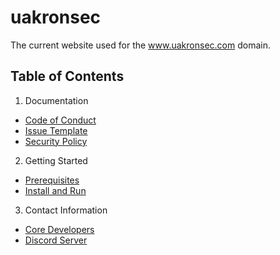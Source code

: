 # uakronsec

The current website used for the www.uakronsec.com domain.  

## Table of Contents
1. Documentation 
- [Code of Conduct](https://github.com/avrha/uakronsec/blob/main/docs/CODE_OF_CONDUCT.md)
- [Issue Template](https://github.com/avrha/uakronsec/blob/main/docs/ISSUE_TEMPLATE/bug_report.md)
- [Security Policy](https://github.com/avrha/uakronsec/blob/main/docs/SECURITY.md)
2. Getting Started
- [Prerequisites](#Prerequisites)
- [Install and Run](#Install-and-Run)
3. Contact Information
- [Core Developers](#Core-Developers)
- [Discord Server](#Discord-Server)
